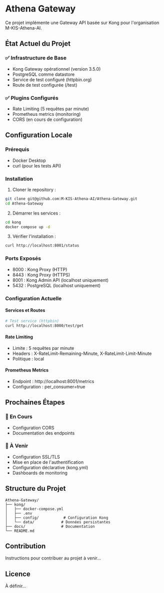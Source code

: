 # Athena Gateway

Ce projet implémente une Gateway API basée sur Kong pour l'organisation M-KIS-Athena-AI.

## État Actuel du Projet

### ✅ Infrastructure de Base
- Kong Gateway opérationnel (version 3.5.0)
- PostgreSQL comme datastore
- Service de test configuré (httpbin.org)
- Route de test configurée (/test)

### ✅ Plugins Configurés
- Rate Limiting (5 requêtes par minute)
- Prometheus metrics (monitoring)
- CORS (en cours de configuration)

## Configuration Locale

### Prérequis
- Docker Desktop
- curl (pour les tests API)

### Installation

1. Cloner le repository :
```bash
git clone git@github.com:M-KIS-Athena-AI/Athena-Gateway.git
cd Athena-Gateway
```

2. Démarrer les services :
```bash
cd kong
docker compose up -d
```

3. Vérifier l'installation :
```bash
curl http://localhost:8001/status
```

### Ports Exposés
- 8000 : Kong Proxy (HTTP)
- 8443 : Kong Proxy (HTTPS)
- 8001 : Kong Admin API (localhost uniquement)
- 5432 : PostgreSQL (localhost uniquement)

### Configuration Actuelle

#### Services et Routes
```bash
# Test service (httpbin)
curl http://localhost:8000/test/get
```

#### Rate Limiting
- Limite : 5 requêtes par minute
- Headers : X-RateLimit-Remaining-Minute, X-RateLimit-Limit-Minute
- Politique : local

#### Prometheus Metrics
- Endpoint : http://localhost:8001/metrics
- Configuration : per_consumer=true

## Prochaines Étapes

### 🔄 En Cours
- Configuration CORS
- Documentation des endpoints

### 📅 À Venir
- Configuration SSL/TLS
- Mise en place de l'authentification
- Configuration déclarative (kong.yml)
- Dashboards de monitoring

## Structure du Projet
```
Athena-Gateway/
├── kong/
│   ├── docker-compose.yml
│   ├── .env
│   ├── config/           # Configuration Kong
│   └── data/            # Données persistantes
├── docs/                # Documentation
└── README.md
```

## Contribution
Instructions pour contribuer au projet à venir...

## Licence
À définir...
